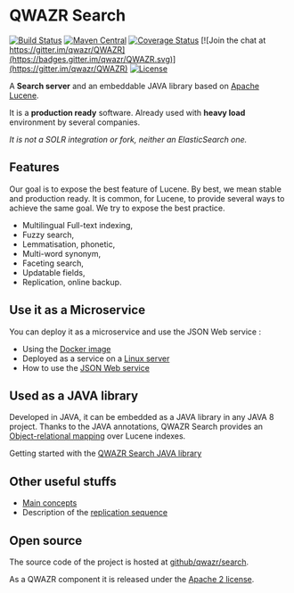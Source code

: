 QWAZR Search
============

[![Build Status](https://jenkins.opensearchserver.com/job/qwazr/job/search/badge/icon)](https://jenkins.opensearchserver.com/job/qwazr/job/search/)
[![Maven Central](https://maven-badges.herokuapp.com/maven-central/com.qwazr/qwazr-search/badge.svg)](https://maven-badges.herokuapp.com/maven-central/com.qwazr/qwazr-search)
[![Coverage Status](https://coveralls.io/repos/github/qwazr/search/badge.svg?branch=master)](https://coveralls.io/github/qwazr/search?branch=master)
[![Join the chat at https://gitter.im/qwazr/QWAZR](https://badges.gitter.im/qwazr/QWAZR.svg)](https://gitter.im/qwazr/QWAZR)
[![License](https://img.shields.io/badge/license-Apache%202.0-blue.svg)](https://opensource.org/licenses/Apache-2.0)

A **Search server** and an embeddable JAVA library
based on [Apache Lucene](https://lucene.apache.org/core).

It is a **production ready** software.
Already used with **heavy load** environment by several companies.

*It is not a SOLR integration or fork, neither an ElasticSearch one.*

Features
--------
Our goal is to expose the best feature of Lucene. By best, we mean stable and production ready.
It is common, for Lucene, to provide several ways to achieve the same goal. We try to expose the best practice.

- Multilingual Full-text indexing,
- Fuzzy search,
- Lemmatisation, phonetic,
- Multi-word synonym,
- Faceting search,
- Updatable fields,
- Replication, online backup.

Use it as a Microservice
------------------------
You can deploy it as a microservice and use the JSON Web service :
- Using the [Docker image](usage/docker.md)
- Deployed as a service on a [Linux server](usage/linux.md)
- How to use the [JSON Web service](usage/webservice.md)

Used as a JAVA library
----------------------
Developed in JAVA, it can be embedded as a JAVA library in any JAVA 8 project.
Thanks to the JAVA annotations, QWAZR Search provides
an [Object-relational mapping](https://en.wikipedia.org/wiki/Object-relational_mapping)
over Lucene indexes.

Getting started with the [QWAZR Search JAVA library](usage/java-library.md)

Other useful stuffs
-------------------
* [Main concepts](misc/main-concepts.md)
* Description of the [replication sequence](misc/replication-sequence.md)

Open source
-----------
The source code of the project is hosted at
[github/qwazr/search](https://github.com/qwazr/search).

As a QWAZR component it is released under the
[Apache 2 license](https://www.apache.org/licenses/LICENSE-2.0).
